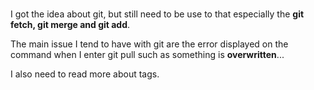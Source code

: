 #
I got the idea about git, but still need to be use to that especially the **git fetch, git merge and git add**.

The main issue I tend to have with git are the error displayed on the command when I enter git pull such as something is **overwritten**...

I also need to read more about tags.
